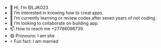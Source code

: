 - 👋 Hi, I’m @LJKO23
- 👀 I’m interested in knowing how to creat apps.
- 🌱 I’m currently learning or review codes after seven years of not coding.
- 💞️ I’m looking to collaborate on building app.
- 📫 How to reach me +27786096739.
- 😄 Pronouns: I am she
- ⚡ Fun fact: I am married 

<!---
LJKO23/LJKO23 is a ✨ special ✨ repository because its `README.md` (this file) appears on your GitHub profile.
You can click the Preview link to take a look at your changes.
--->
